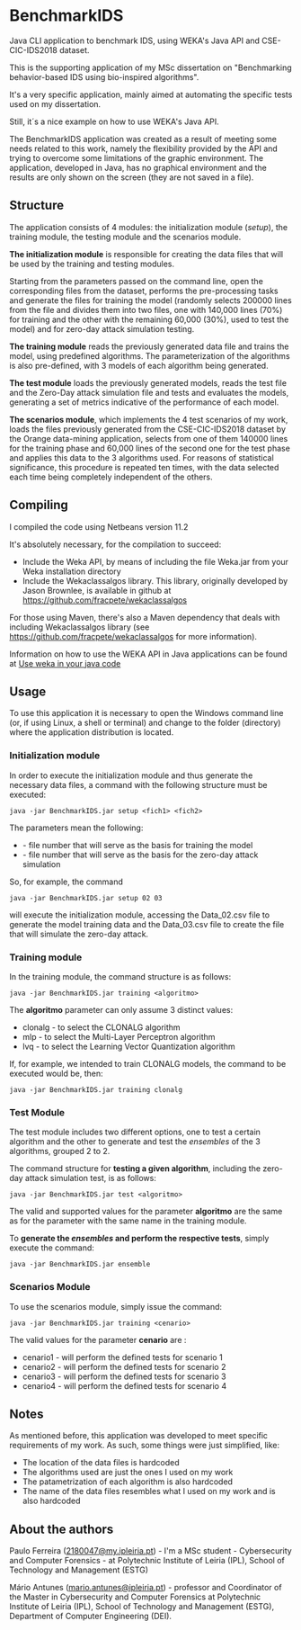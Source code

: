 # BenchmarkIDS

Java CLI application to benchmark IDS, using WEKA's Java API and CSE-CIC-IDS2018 dataset.

This is the supporting application of my MSc dissertation on "Benchmarking behavior-based IDS using bio-inspired algorithms".

It's a very specific application, mainly aimed at automating the specific tests used on my dissertation.

Still, it´s a nice example on how to use WEKA's Java API.

The BenchmarkIDS application was created as a result of meeting some needs related to this work, namely the flexibility provided by the API and trying to overcome some limitations of the graphic environment. The application, developed in Java, has no graphical environment and the results are only shown on the screen (they are not saved in a file).

## Structure
The application consists of 4 modules: the initialization module (_setup_), the training module, the testing module and the scenarios module.

**The initialization module** is responsible for creating the data files that will be used by the training and testing modules.

Starting from the parameters passed on the command line, open the corresponding files from the dataset, performs the pre-processing tasks and generate the files for training the model (randomly selects 200000 lines from the file and divides them into two files, one with 140,000 lines (70%) for training and the other with the remaining 60,000 (30%), used to test the model) and for zero-day attack simulation testing.

**The training module** reads the previously generated data file and trains the model, using predefined algorithms. The parameterization of the algorithms is also pre-defined, with 3 models of each algorithm being generated.

**The test module** loads the previously generated models, reads the test file and the Zero-Day attack simulation file and tests and evaluates the models, generating a set of metrics indicative of the performance of each model.

**The scenarios module**, which implements the 4 test scenarios of my work, loads the files previously generated from the CSE-CIC-IDS2018 dataset by the Orange data-mining application, selects from one of them 140000 lines for the training phase and 60,000 lines of the second one for the test phase and applies this data to the 3 algorithms used. For reasons of statistical significance, this procedure is repeated ten times, with the data selected each time being completely independent of the others.

## Compiling

I compiled the code using Netbeans version 11.2

It's absolutely necessary, for the compilation to succeed:

* Include the Weka API, by means of including the file Weka.jar from your Weka installation directory
* Include the Wekaclassalgos library. This library, originally developed by Jason Brownlee, is available in github at https://github.com/fracpete/wekaclassalgos

For those using Maven, there's also a Maven dependency that deals with including Wekaclassalgos library (see https://github.com/fracpete/wekaclassalgos for more information).

Information on how to use the WEKA API in Java applications can be found at [Use weka in your java code](https://waikato.github.io/weka-wiki/use_weka_in_your_java_code/#links)

## Usage

To use this application it is necessary to open the Windows command line (or, if using Linux, a shell or terminal) and change to the folder (directory) where the application distribution is located.

### Initialization module
In order to execute the initialization module and thus generate the necessary data files, a command with the following structure must be executed:

```java -jar BenchmarkIDS.jar setup <fich1> <fich2>```



The parameters mean the following:

* <fich1> - file number that will serve as the basis for training the model
* <fich2> - file number that will serve as the basis for the zero-day attack simulation

So, for example, the command

```java -jar BenchmarkIDS.jar setup 02 03```

will execute the initialization module, accessing the Data_02.csv file to generate the model training data and the Data_03.csv file to create the file that will simulate the zero-day attack.

### Training module
In the training module, the command structure is as follows:

```java -jar BenchmarkIDS.jar training <algoritmo> ```

The **algoritmo** parameter can only assume 3 distinct values:

* clonalg - to select the CLONALG algorithm
* mlp - to select the Multi-Layer Perceptron algorithm
* lvq - to select the Learning Vector Quantization algorithm

If, for example, we intended to train CLONALG models, the command to be executed would be, then:

```java -jar BenchmarkIDS.jar training clonalg```

### Test Module
The test module includes two different options, one to test a certain algorithm and the other to generate and test the *ensembles* of the 3 algorithms, grouped 2 to 2.

The command structure for **testing a given algorithm**, including the zero-day attack simulation test, is as follows:

```java -jar BenchmarkIDS.jar test <algoritmo>```

The valid and supported values for the parameter **algoritmo** are the same as for the parameter with the same name in the training module.

To **generate the _ensembles_ and perform the respective tests**, simply execute the command:

```java -jar BenchmarkIDS.jar ensemble```

### Scenarios Module
To use the scenarios module, simply issue the command:

```java -jar BenchmarkIDS.jar training <cenario>```

The valid values for the parameter **cenario** are : 

* cenario1 - will perform the defined tests for scenario 1
* cenario2 - will perform the defined tests for scenario 2
* cenario3 - will perform the defined tests for scenario 3
* cenario4 - will perform the defined tests for scenario 4

## Notes
As mentioned before, this application was developed to meet specific requirements of my work. As such, some things were just simplified, like:

- The location of the data files is hardcoded
- The algorithms used are just the ones I used on my work
- The patametrization of each algorithm is also hardcoded
- The name of the data files resembles what I used on my work and is also hardcoded

## About the authors
Paulo Ferreira (2180047@my.ipleiria.pt) - I'm a MSc student - Cybersecurity and Computer Forensics - at Polytechnic Institute of Leiria (IPL), School of Technology and Management (ESTG)

Mário Antunes (mario.antunes@ipleiria.pt) - professor and Coordinator of the Master in Cybersecurity and Computer Forensics at Polytechnic Institute of Leiria (IPL), School of Technology and Management (ESTG), Department of Computer Engineering (DEI).
